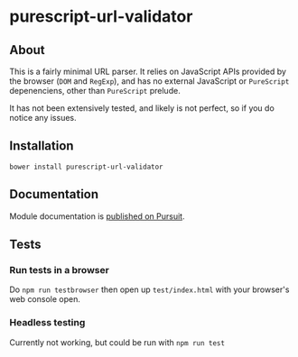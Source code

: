 # purescript-url-validator

## About

This is a fairly minimal URL parser. It relies on JavaScript APIs provided by
the browser (`DOM` and `RegExp`), and has no external JavaScript or `PureScript`
depenenciens, other than `PureScript` prelude.

It has not been extensively tested, and likely is not perfect, so if you do
notice any issues.

## Installation

```
bower install purescript-url-validator
```

## Documentation

Module documentation is [published on Pursuit](http://pursuit.purescript.org/packages/purescript-url-validator).

## Tests

### Run tests in a browser

Do `npm run testbrowser` then open up `test/index.html` with your browser's web
console open.

### Headless testing

Currently not working, but could be run with `npm run test`
